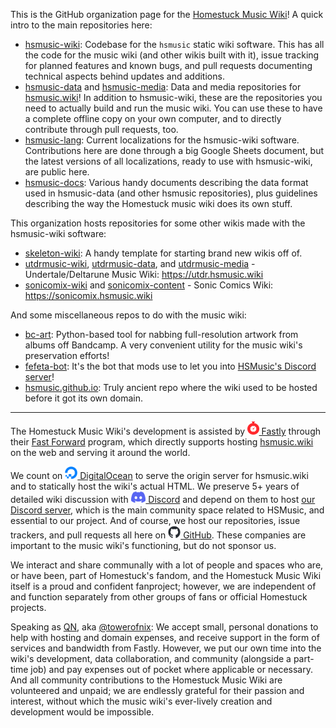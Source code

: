This is the GitHub organization page for the [Homestuck Music Wiki](https://hsmusic.wiki)! A quick intro to the main repositories here:

* [hsmusic-wiki](https://github.com/hsmusic/hsmusic-wiki): Codebase for the `hsmusic` static wiki software. This has all the code for the music wiki (and other wikis built with it), issue tracking for planned features and known bugs, and pull requests documenting technical aspects behind updates and additions.
* [hsmusic-data](https://github.com/hsmusic/hsmusic-data) and [hsmusic-media](https://github.com/hsmusic/hsmusic-media): Data and media repositories for [hsmusic.wiki](https://hsmusic.wiki/)! In addition to hsmusic-wiki, these are the repositories you need to actually build and run the music wiki. You can use these to have a complete offline copy on your own computer, and to directly contribute through pull requests, too.
* [hsmusic-lang](https://github.com/hsmusic/hsmusic-lang): Current localizations for the hsmusic-wiki software. Contributions here are done through a big Google Sheets document, but the latest versions of all localizations, ready to use with hsmusic-wiki, are public here.
* [hsmusic-docs](https://github.com/hsmusic/hsmusic-docs): Various handy documents describing the data format used in hsmusic-data (and other hsmusic repositories), plus guidelines describing the way the Homestuck music wiki does its own stuff.

This organization hosts repositories for some other wikis made with the hsmusic-wiki software:

* [skeleton-wiki](https://github.com/hsmusic/skeleton-wiki): A handy template for starting brand new wikis off of.
* [utdrmusic-wiki](https://github.com/hsmusic/utdrmusic-wiki), [utdrmusic-data](https://github.com/hsmusic/utdrmusic-data), and [utdrmusic-media](https://github.com/hsmusic/utdrmusic-media) - Undertale/Deltarune Music Wiki: https://utdr.hsmusic.wiki
* [sonicomix-wiki](https://github.com/hsmusic/sonicomix-wiki) and [sonicomix-content](https://github.com/hsmusic/sonicomix-content) - Sonic Comics Wiki: https://sonicomix.hsmusic.wiki

And some miscellaneous repos to do with the music wiki:

* [bc-art](https://github.com/hsmusic/bc-art): Python-based tool for nabbing full-resolution artwork from albums off Bandcamp. A very convenient utility for the music wiki's preservation efforts!
* [fefeta-bot](https://github.com/hsmusic/fefeta-bot): It's the bot that mods use to let you into [HSMusic's Discord server](https://hsmusic.wiki/discord/)!
* [hsmusic.github.io](https://github.com/hsmusic/hsmusic.github.io): Truly ancient repo where the wiki used to be hosted before it got its own domain.

---

The Homestuck Music Wiki's development is assisted by [<img src="fastly-tachometer-red.png" width="18.5" height="21" alt="logo"> Fastly](https://www.fastly.com) through their [Fast Forward](https://www.fastly.com/fast-forward) program, which directly supports hosting [hsmusic.wiki](https://hsmusic.wiki) on the web and serving it around the world.

We count on [<img src="digitalocean-icon-blue.png" width="20" height="20" alt="logo"> DigitalOcean](https://www.digitalocean.com) to serve the origin server for hsmusic.wiki and to statically host the wiki's actual HTML. We preserve 5+ years of detailed wiki discussion with [<img src="discord-symbol-blurple.png" width="23.8" height="18" alt="logo"> Discord](https://discord.com) and depend on them to host [our Discord server](https://hsmusic.wiki/discord/), which is the main community space related to HSMusic, and essential to our project. And of course, we host our repositories, issue trackers, and pull requests all here on [<picture><source media="(prefers-color-scheme: dark)" srcset="github-mark-white.png"><img src="github-mark.png" width="20" height="20" alt="logo"></picture> GitHub](https://github.com). These companies are important to the music wiki's functioning, but do not sponsor us.

We interact and share communally with a lot of people and spaces who are, or have been, part of Homestuck's fandom, and the Homestuck Music Wiki itself is a proud and confident fanproject; however, we are independent of and function separately from other groups of fans or official Homestuck projects.

Speaking as [QN](https://hsmusic.wiki/artist/quasar-nebula/), aka [@towerofnix](https://github.com/towerofnix): We accept small, personal donations to help with hosting and domain expenses, and receive support in the form of services and bandwidth from Fastly. However, we put our own time into the wiki's development, data collaboration, and community (alongside a part-time job) and pay expenses out of pocket where applicable or necessary. And all community contributions to the Homestuck Music Wiki are volunteered and unpaid; we are endlessly grateful for their passion and interest, without which the music wiki's ever-lively creation and development would be impossible.
